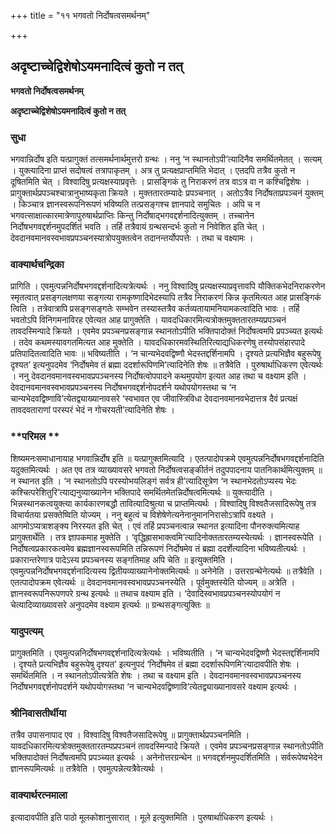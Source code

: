+++
title = "११ भगवतो निर्दोषत्वसमर्थनम्"

+++


## अदृष्टाच्चेद्विशेषोऽयमनादित्वं कुतो न तत्

**भगवतो निर्दोषत्वसमर्थनम्**

**अदृष्टाच्चेद्विशेषोऽयमनादित्वं कुतो न तत्**

### **सुधा**

भगवान्निर्दोष इति यत्प्रागुक्तं तत्समर्थनार्थमुत्तरो ग्रन्थः । ननु ‘न स्थानतोऽपी’त्यादिनैव समर्थितमेतत् । सत्यम् । युक्त्यादिना प्राप्तं सदोषत्वं तत्रापाकृतम् । अत्र तु प्रत्यक्षप्राप्तमिति भेदात् । एतदपि तत्रैव कुतो न दूषितमिति चेत् । विश्वादिषु प्रत्यक्षस्याप्रवृत्तेः । प्रासङ्गिकं तु निराकरणं तत्र वाऽत्र वा न कश्चिद्विशेषः । प्रागुक्तार्थप्रपञ्चश्चात्रानुभाष्यकृता क्रियते । मुक्ततारतम्यादेः प्रपञ्चनात् । अतोऽत्रैव निर्दोषताप्रपञ्चनं युक्तम् । किञ्चात्र ज्ञानस्वरूपनिरूपणं भविष्यति तत्प्रसङ्गश्च ज्ञानपादे समुचितः । अपि च न भगवत्साक्षात्कारमात्रेणापुरुषार्थप्राप्तिः किन्तु निर्दोषाद्भगवद्दर्शनादित्युक्तम् । तच्चानेन निर्दोषभगवद्दर्शनमुपदर्शितं भवति । तर्हि तत्रैवायं ग्रन्थसन्दर्भः कुतो न निवेशित इति चेत् । देवदानवमानवस्वभावप्रपञ्चनस्यात्रोपयुक्तत्वेन तदानन्तर्योपपत्तेः । तथा च वक्ष्यामः ।

### **वाक्यार्थचन्द्रिका**

प्रागिति । एवमुत्पन्ननिर्दोषभगवद्दर्शनादित्यत्रेत्यर्थः । ननु विश्वादिषु प्रत्यक्षस्याप्रवृत्तावपि यौक्तिकभेदनिराकरणेन स्मृतत्वात् प्रसङ्गलक्षणया सङ्गत्या रामकृष्णादिभेदस्यापि तत्रैव निराकरणं किन्न कृतमित्यत आह प्रासङ्गिकं त्विति । तत्रेवात्रापि प्रसङ्गसङ्गतेः सम्भवेन तस्यास्तत्रैव कर्तव्यतायामनियामकत्वादिति भावः । तर्हि भवतोऽपि विनिगमनाविरह एवेत्यत आह प्रागुक्तेति । यावदधिकारमित्यत्रोक्तमुक्ततारतम्यप्रपञ्चनं तावदस्मिन्पादे क्रियते । एवमेव प्रपञ्चनप्रसङ्गान्न स्थानतोऽपीति भक्तिपादोक्तं निर्दोषत्वमपि प्रपञ्च्यत इत्यर्थः । तदेव कथमस्यावगतमित्यत आह मुक्तेति । यावदधिकारमवस्थितिरित्याद्यधिकरणेषु तस्योपसंहारपादे प्रतिपादितत्वादिति भावः ॥ भविष्यतीति । ‘न चान्यभेदवद्विष्णौ भेदस्तद्दर्शिनामपि । दृश्यते प्रत्यभिज्ञैव बहुरूपेषु दृश्यत’ इत्यनुपदमेव ‘निर्दोषमेव तं ब्रह्मा ददर्शारूपिणमि’त्यादिनेति शेषः ॥ तत्रैवेति । पुरुषार्थाधिकरण एवेत्यर्थः । ननु देवदानवमानवस्वभावप्रपञ्चनस्य निर्दोषत्वोपपादने कथमुपयोग इत्यत आह तथा च वक्ष्याम इति । देवदानवमानवस्वभावप्रपञ्चनस्य निर्दोषभगवद्दर्शनोपदर्शने यथोपयोगस्तथा च ‘न चान्यभेदवद्विष्णावि’त्येतद्व्याख्यानावसरे ‘स्वभावत एव जीवास्त्रिविधा देवदानवमानवभेदात्तत्र दैवं प्रत्यक्षं तावदवताराणां परस्परं भेदं न गोचरयती’त्यादिनेति शेषः ।

### **परिमल **

शिष्यमनःसमाधानायाह भगवान्निर्दोष इति ॥ यत्प्रागुक्तमित्यादि । एतत्पादोपक्रमे एवमुत्पन्ननिर्दोषभगवद्दर्शनादिति यदुक्तमित्यर्थः । अत एव तत्र व्याख्यावसरे भगवतो निर्दोषत्वसङ्कीर्तनं तदुपपादनाय पातनिकार्थमित्युक्तम् ॥ न स्थानत इति । ‘न स्थानतोऽपि परस्योभयलिङ्गं सर्वत्र ही’त्यादिसूत्रेण ‘न स्थानभेदतोऽप्यस्य भेदः कश्चित्परेशितुरि’त्याद्यनुव्याख्यानेन भक्तिपादे समर्थितमेतन्निर्दोषत्वमित्यर्थः ॥ युक्त्यादीति । भिन्नस्थानकत्वयुक्त्या कार्यकारणबद्धौ तावित्यादिश्रुत्या च प्राप्तमित्यर्थः । विश्वादिषु विश्वतैजसादिरूपेषु तत्र विचार्यतया प्रसक्तेष्विति योज्यम् । ननु बहुत्वं च विशेषेणेत्यनेनानुमाननिरासोऽत्रापि वक्ष्यते । आगमोऽप्यत्राशङ्क्य निरस्यत इति चेत् । एवं तर्हि प्रपञ्चनत्वान्न स्थानत इत्यादिना पौनरुक्त्यमित्याह प्रागुक्तार्थेति । तत्र ज्ञापकमाह मुक्तेति । ‘वृद्धिह्रासभाक्त्वमि’त्यादिनोक्ततारतम्यस्येत्यर्थः । ज्ञानस्वरूपेति । निर्दोषत्वप्रकारकत्वमेव ब्रह्मज्ञानस्वरूपमिति तन्निरूपणं निर्दोषमेव तं ब्रह्मा ददर्शेत्यादिना भविष्यतीत्यर्थः । प्रकारान्तरेणात्र पादेऽस्य प्रपञ्चनस्य सङ्गतिमाह अपि चेति ॥ इत्युक्तमिति । एवमुत्पन्ननिर्दोषभगवद्दर्शनादित्यस्य द्वितीयव्याख्यानेनोक्तमित्यर्थः ॥ अनेनेति । उत्तरग्रन्थेनेत्यर्थः ॥ तत्रैवेति । एतत्पादोपक्रम एवेत्यर्थः ॥ देवदानवमानवस्वभावप्रपञ्चनस्येति । पूर्वमुक्तस्येति योज्यम् ॥ अत्रेति । ज्ञानस्वरूपनिरूपणपरे ग्रन्थ इत्यर्थः ॥ तथाच वक्ष्याम इति । ‘देवादिस्वभावप्रपञ्चनस्योपयोगं न चेत्यादिव्याख्यावसरे अनुपदमेव वक्ष्याम इत्यर्थः ॥ ग्रन्थसङ्गत्युक्तिः ॥

### **यादुपत्यम्**

प्रागुक्तमिति । एवमुत्पन्ननिर्दोषभगवद्दर्शनादित्यत्रेत्यर्थः । भविष्यतीति । ‘न चान्यभेदवद्विष्णौ भेदस्तद्दर्शिनामपि । दृश्यते प्रत्यभिज्ञैव बहुरूपेषु दृश्यत’ इत्यनुपदं ‘निर्दोषमेव तं ब्रह्मा ददर्शारूपिणमि’त्यादावपीति शेषः । समर्थितमिति । न स्थानतोऽपीत्यत्रेति शेषः । तथा च वक्ष्याम इति । देवदानवमानवस्वभावप्रपञ्चनस्य निर्दोषभगवद्दर्शनोपदर्शने यथोपयोगस्तथा ‘न चान्यभेदवद्विष्णावि’त्येतद्व्याख्यानावसरे वक्ष्याम इत्यर्थः ।

### **श्रीनिवासतीर्थीया**

तत्रैव उपासनापाद एव । विश्वादिषु विश्वतैजसादिरूपेषु ॥ प्रागुक्तार्थप्रपञ्चनमिति । यावदधिकारमित्यत्रोक्तमुक्ततारतम्यप्रपञ्चनं तावदस्मिन्पादे क्रियते । एवमेव प्रपञ्चनप्रसङ्गान्न स्थानतोऽपीति भक्तिपादोक्तं निर्दोषत्वमपि प्रपञ्च्यत इत्यर्थः । अनेनोत्तरग्रन्थेन ॥ भगवद्दर्शनमुपदर्शितमिति । सर्वरूपेष्वभेदेन ज्ञानरूपमित्यर्थः ॥ तत्रैवेति । एवमुत्पन्नेत्यत्रैवेत्यर्थः ।

### **वाक्यार्थरत्नमाला**

इत्यादावपीति इति पाठो मूलकोशानुसारात् । मूले इत्युक्तमिति । पुरुषार्थाधिकरण इत्यर्थः ।


